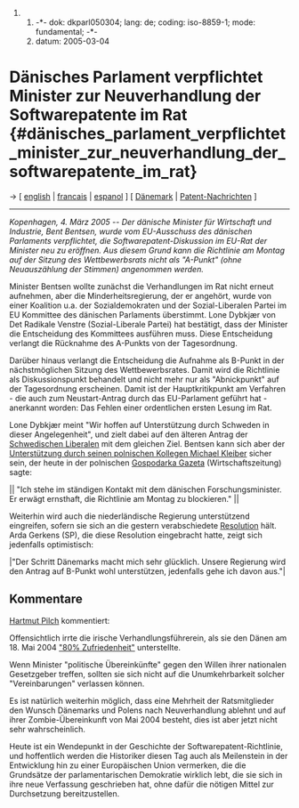 1.  1.  -\*- dok: dkparl050304; lang: de; coding: iso-8859-1; mode:
        fundamental; -\*-
    2.  datum: 2005-03-04

# Dänisches Parlament verpflichtet Minister zur Neuverhandlung der Softwarepatente im Rat {#dänisches_parlament_verpflichtet_minister_zur_neuverhandlung_der_softwarepatente_im_rat}

-\> \[ [ english](Dkparl050304En "wikilink") \| [
francais](Dkparl050304Fr "wikilink") \| [
espanol](Dkparl050304Es "wikilink") \] \[ [
Dänemark](SwpatdkDe "wikilink") \| [
Patent-Nachrichten](SwpatcninoDe "wikilink") \]

------------------------------------------------------------------------

*Kopenhagen, 4. März 2005 \-- Der dänische Minister für Wirtschaft und
Industrie, Bent Bentsen, wurde vom EU-Ausschuss des dänischen Parlaments
verpflichtet, die Softwarepatent-Diskussion im EU-Rat der Minister neu
zu eröffnen. Aus diesem Grund kann die Richtlinie am Montag auf der
Sitzung des Wettbewerbsrats nicht als \"A-Punkt\" (ohne Neuauszählung
der Stimmen) angenommen werden.*

Minister Bentsen wollte zunächst die Verhandlungen im Rat nicht erneut
aufnehmen, aber die Minderheitsregierung, der er angehört, wurde von
einer Koalition u.a. der Sozialdemokraten und der Sozial-Liberalen
Partei im EU Kommittee des dänischen Parlaments überstimmt. Lone Dybkjær
von Det Radikale Venstre (Sozial-Liberale Partei) hat bestätigt, dass
der Minister die Entscheidung des Kommittees ausführen muss. Diese
Entscheidung verlangt die Rücknahme des A-Punkts von der Tagesordnung.

Darüber hinaus verlangt die Entscheidung die Aufnahme als B-Punkt in der
nächstmöglichen Sitzung des Wettbewerbsrates. Damit wird die Richtlinie
als Diskussionspunkt behandelt und nicht mehr nur als \"Abnickpunkt\"
auf der Tagesordnung erscheinen. Damit ist der Hauptkritikpunkt am
Verfahren - die auch zum Neustart-Antrag durch das EU-Parlament geführt
hat - anerkannt worden: Das Fehlen einer ordentlichen ersten Lesung im
Rat.

Lone Dybkjær meint \"Wir hoffen auf Unterstützung durch Schweden in
dieser Angelegenheit\", und zielt dabei auf den älteren Antrag der [
Schwedischen Liberalen](Selib0502En "wikilink") mit dem gleichen Ziel.
Bentsen kann sich aber der [ Unterstützung durch seinen polnischen
Kollegen Michael Kleiber](Kleiber050304En "wikilink") sicher sein, der
heute in der polnischen [Gospodarka
Gazeta](http://gospodarka.gazeta.pl/gospodarka/1,52981,2583315.html "wikilink")
(Wirtschaftszeitung) sagte:

\|\| \"Ich stehe im ständigen Kontakt mit dem dänischen
Forschungsminister. Er erwägt ernsthaft, die Richtlinie am Montag zu
blockieren.\" \|\|

Weiterhin wird auch die niederländische Regierung unterstützend
eingreifen, sofern sie sich an die gestern verabschiedete
[Resolution](http://wiki.vrijschrift.nl/Motions050303 "wikilink") hält.
Arda Gerkens (SP), die diese Resolution eingebracht hatte, zeigt sich
jedenfalls optimistisch:

\|\"Der Schritt Dänemarks macht mich sehr glücklich. Unsere Regierung
wird den Antrag auf B-Punkt wohl unterstützen, jedenfalls gehe ich davon
aus.\"\|

## Kommentare

[ Hartmut Pilch](HartmutPilchEn "wikilink") kommentiert:

Offensichtlich irrte die irische Verhandlungsführerein, als sie den
Dänen am 18. Mai 2004 [ \"80%
Zufriedenheit\"](ConsDk040518En "wikilink") unterstellte.

Wenn Minister \"politische Übereinkünfte\" gegen den Willen ihrer
nationalen Gesetzgeber treffen, sollten sie sich nicht auf die
Unumkehrbarkeit solcher \"Vereinbarungen\" verlassen können.

Es ist natürlich weiterhin möglich, dass eine Mehrheit der
Ratsmitglieder den Wunsch Dänemarks und Polens nach Neuverhandlung
ablehnt und auf ihrer Zombie-Übereinkunft von Mai 2004 besteht, dies ist
aber jetzt nicht sehr wahrscheinlich.

Heute ist ein Wendepunkt in der Geschichte der
Softwarepatent-Richtlinie, und hoffentlich werden die Historiker diesen
Tag auch als Meilenstein in der Entwicklung hin zu einer Europäischen
Union vermerken, die die Grundsätze der parlamentarischen Demokratie
wirklich lebt, die sie sich in ihre neue Verfassung geschrieben hat,
ohne dafür die nötigen Mittel zur Durchsetzung bereitzustellen.
